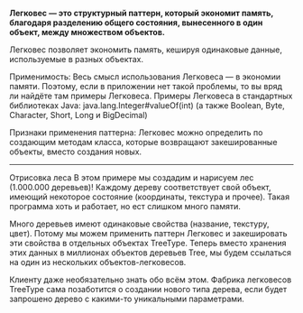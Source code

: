 **Легковес — это структурный паттерн, который экономит память, благодаря разделению общего состояния,
вынесенного в один объект, между множеством объектов.**

Легковес позволяет экономить память, кешируя одинаковые данные, используемые в разных объектах.

Применимость: Весь смысл использования Легковеса — в экономии памяти.
Поэтому, если в приложении нет такой проблемы, то вы вряд ли найдёте там примеры Легковеса.
Примеры Легковеса в стандартных библиотеках Java:
java.lang.Integer#valueOf(int) (а также Boolean, Byte, Character, Short, Long и BigDecimal)

Признаки применения паттерна: Легковес можно определить по создающим методам класса,
которые возвращают закешированные объекты, вместо создания новых.


______________________________________________________________________________________________
Отрисовка леса
В этом примере мы создадим и нарисуем лес (1.000.000 деревьев)! Каждому дереву соответствует свой объект,
имеющий некоторое состояние (координаты, текстура и прочее). Такая программа хоть и работает, но ест слишком много памяти.

Много деревьев имеют одинаковые свойства (название, текстуру, цвет). Потому мы можем применить паттерн Легковес
и закешировать эти свойства в отдельных объектах TreeType. Теперь вместо хранения этих данных в миллионах объектов
деревьев Tree, мы будем ссылаться на один из нескольких объектов-легковесов.

Клиенту даже необязательно знать обо всём этом. Фабрика легковесов TreeType сама позаботится о создании
нового типа дерева, если будет запрошено дерево с какими-то уникальными параметрами.